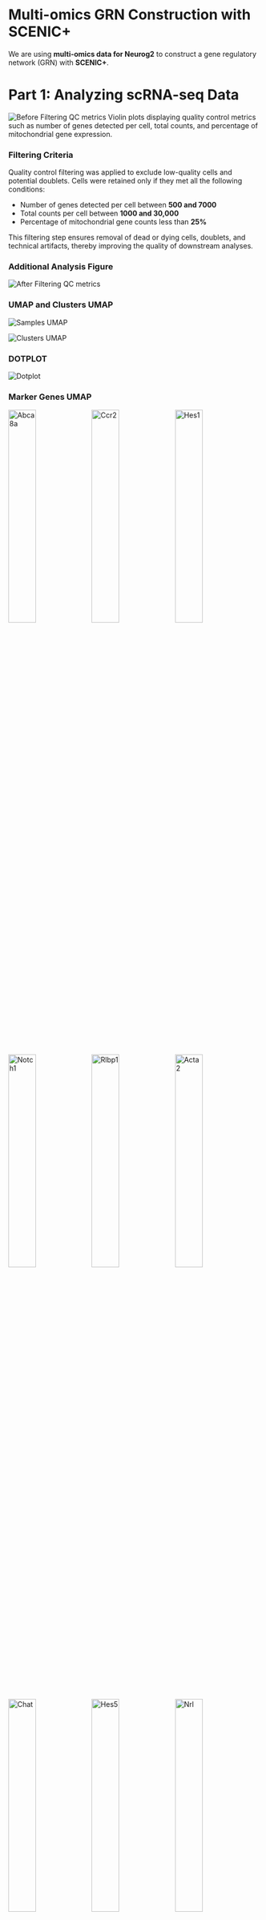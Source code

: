 # Multi-omics GRN Construction with SCENIC+  

We are using **multi-omics data for Neurog2** to construct a gene regulatory network (GRN) with **SCENIC+**.  

# Part 1: Analyzing scRNA-seq Data  

![Before Filtering QC metrics](figures/violin_QC.png)
Violin plots displaying quality control metrics such as number of genes detected per cell, total counts, and percentage of mitochondrial gene expression.

### Filtering Criteria

Quality control filtering was applied to exclude low-quality cells and potential doublets. Cells were retained only if they met all the following conditions:

- Number of genes detected per cell between **500 and 7000**  
- Total counts per cell between **1000 and 30,000**  
- Percentage of mitochondrial gene counts less than **25%**  

This filtering step ensures removal of dead or dying cells, doublets, and technical artifacts, thereby improving the quality of downstream analyses.


### Additional Analysis Figure
![After Filtering QC metrics](figures/violin_AfterQC.png)

### UMAP and Clusters UMAP


![Samples UMAP](figures/umap_clustered_mNeurog2_Samples.png)


![Clusters UMAP](figures/umap_clustered_mNeurog2_Clusters.png)

### DOTPLOT 
![Dotplot](figures/clustered_mNeurog2_Dotplot.png)

### Marker Genes UMAP

<img src="figures/umap_clustered_mNeurog2_Abca8a.png?v=3" alt="Abca8a" width="33%"><img src="figures/umap_clustered_mNeurog2_Ccr2.png?v=3" alt="Ccr2" width="33%"><img src="figures/umap_clustered_mNeurog2_Hes1.png?v=3" alt="Hes1" width="33%">
<img src="figures/umap_clustered_mNeurog2_Notch1.png?v=3" alt="Notch1" width="33%"><img src="figures/umap_clustered_mNeurog2_Rlbp1.png?v=3" alt="Rlbp1" width="33%"><img src="figures/umap_clustered_mNeurog2_Acta2.png?v=3" alt="Acta2" width="33%">
<img src="figures/umap_clustered_mNeurog2_Chat.png?v=3" alt="Chat" width="33%"><img src="figures/umap_clustered_mNeurog2_Hes5.png?v=3" alt="Hes5" width="33%"><img src="figures/umap_clustered_mNeurog2_Nrl.png?v=3" alt="Nrl" width="33%">
<img src="figures/umap_clustered_mNeurog2_Rpe65.png?v=3" alt="Rpe65" width="33%"><img src="figures/umap_clustered_mNeurog2_Apoe.png?v=3" alt="Apoe" width="33%">
<img src="figures/umap_clustered_mNeurog2_Insm1.png?v=3" alt="Insm1" width="33%"><img src="figures/umap_clustered_mNeurog2_Olig2.png?v=3" alt="Olig2" width="33%"><img src="figures/umap_clustered_mNeurog2_Sebox.png?v=3" alt="Sebox" width="33%">
<img src="figures/umap_clustered_mNeurog2_Aqp4.png?v=3" alt="Aqp4" width="33%"><img src="figures/umap_clustered_mNeurog2_Csf1r.png?v=3" alt="Csf1r" width="33%"><img src="figures/umap_clustered_mNeurog2_Isl1.png?v=3" alt="Isl1" width="33%">
<img src="figures/umap_clustered_mNeurog2_Otx2.png?v=3" alt="Otx2" width="33%"><img src="figures/umap_clustered_mNeurog2_Slc17a7.png?v=3" alt="Slc17a7" width="33%"><img src="figures/umap_clustered_mNeurog2_Arr3.png?v=3" alt="Arr3" width="33%">
<img src="figures/umap_clustered_mNeurog2_Elavl3.png?v=3" alt="Elavl3" width="33%"><img src="figures/umap_clustered_mNeurog2_Kcnj8.png?v=3" alt="Kcnj8" width="33%"><img src="figures/umap_clustered_mNeurog2_Pax2.png?v=3" alt="Pax2" width="33%">
<img src="figures/umap_clustered_mNeurog2_Slc1a3.png?v=3" alt="Slc1a3" width="33%"><img src="figures/umap_clustered_mNeurog2_Ascl1.png?v=3" alt="Ascl1" width="33%"><img src="figures/umap_clustered_mNeurog2_Elavl4.png?v=3" alt="Elavl4" width="33%">
<img src="figures/umap_clustered_mNeurog2_Lhx1.png?v=3" alt="Lhx1" width="33%"><img src="figures/umap_clustered_mNeurog2_Pax6.png?v=3" alt="Pax6" width="33%"><img src="figures/umap_clustered_mNeurog2_Slc6a9.png?v=3" alt="Slc6a9" width="33%">
<img src="figures/umap_clustered_mNeurog2_Atoh7.png?v=3" alt="Atoh7" width="33%"><img src="figures/umap_clustered_mNeurog2_Emx1.png?v=3" alt="Emx1" width="33%"><img src="figures/umap_clustered_mNeurog2_Lhx2.png?v=3" alt="Lhx2" width="33%">
<img src="figures/umap_clustered_mNeurog2_Pou4f2.png?v=3" alt="Pou4f2" width="33%"><img src="figures/umap_clustered_mNeurog2_Sox11.png?v=3" alt="Sox11" width="33%"><img src="figures/umap_clustered_mNeurog2_Bsn.png?v=3" alt="Bsn" width="33%">
<img src="figures/umap_clustered_mNeurog2_Foxn4.png?v=3" alt="Foxn4" width="33%"><img src="figures/umap_clustered_mNeurog2_Lhx4.png?v=3" alt="Lhx4" width="33%"><img src="figures/umap_clustered_mNeurog2_Prdm1.png?v=3" alt="Prdm1" width="33%">
<img src="figures/umap_clustered_mNeurog2_Sox9.png?v=3" alt="Sox9" width="33%"><img src="figures/umap_clustered_mNeurog2_Cabp5.png?v=3" alt="Cabp5" width="33%"><img src="figures/umap_clustered_mNeurog2_Gad1.png?v=3" alt="Gad1" width="33%">
<img src="figures/umap_clustered_mNeurog2_Malat1.png?v=3" alt="Malat1" width="33%"><img src="figures/umap_clustered_mNeurog2_Prdx6.png?v=3" alt="Prdx6" width="33%"><img src="figures/umap_clustered_mNeurog2_Tfap2a.png?v=3" alt="Tfap2a" width="33%">
<img src="figures/umap_clustered_mNeurog2_Calb1.png?v=3" alt="Calb1" width="33%"><img src="figures/umap_clustered_mNeurog2_Gfap.png?v=3" alt="Gfap" width="33%"><img src="figures/umap_clustered_mNeurog2_mt-Atp6.png?v=3" alt="mt-Atp6" width="33%">
<img src="figures/umap_clustered_mNeurog2_Rbfox3.png?v=3" alt="Rbfox3" width="33%"><img src="figures/umap_clustered_mNeurog2_Tie1.png?v=3" alt="Tie1" width="33%"><img src="figures/umap_clustered_mNeurog2_Calb2.png?v=3" alt="Calb2" width="33%">
<img src="figures/umap_clustered_mNeurog2_Glul.png?v=3" alt="Glul" width="33%"><img src="figures/umap_clustered_mNeurog2_Neurog2.png?v=3" alt="Neurog2" width="33%"><img src="figures/umap_clustered_mNeurog2_Rho.png?v=3" alt="Rho" width="33%">
<img src="figures/umap_clustered_mNeurog2_Vim.png?v=3" alt="Vim" width="33%">

### Annotations 

![Annotations ON](figures/annotated_clustered_mNeurog2_annotationsON.png)

![Annotations](figures/annotated_clustered_mNeurog2_annotations.png)


# Part 2: Analyzing scATAC Data  

![ATAC UMAP](ATAC_samples.png)

### Clustering 

![ATAC CLUSTERS](ATAC_clusters.png)





## Running Pycistopic pre step for Scenic+ 


#### QC 

![General QC TH1](TH1_qc.png)

![General QC TH2](TH2_qc.png)

![Barcode QC TH1](TH1_barcode_qc.png)

![Barcode QC TH2](TH2_barcode_qc.png)



# pycisTopic Clustering in SCENIC+

## 🚨🚨🚨 READ THIS FIRST — BIG WARNING! 🚨🚨🚨

> ⚠️ **IMPORTANT: pycisTopic clusters are NOT the same as Seurat or Signac clusters!** ⚠️  
>
> pycisTopic **does not cluster cells based on gene expression (Seurat)** or **raw accessibility peaks (Signac)**.  
> Instead, it clusters based on **topic modeling** of chromatin accessibility profiles — which capture **regulatory programs** (e.g., co-accessible enhancers), not direct gene activity.
>
> 🧠 So, when comparing pycisTopic clustering to Seurat/Signac clusters, remember:
>
> - ✅ **Same cells**, but  
> - ❌ **Not the same clustering method**  
> - ❌ **Not the same input data**  
> - ✅ **Completely different biological focus**


### ⚙️ How Is pycisTopic Clustering Done?

1. **Input**: scATAC-seq peak-by-cell matrix
2. **Topic Modeling**:
   - Use Latent Dirichlet Allocation (LDA) to discover **topics**
   - Each topic is a set of co-accessible genomic regions
3. **Topic Matrix**:
   - Each cell is represented by a **topic-proportion vector**
4. **Dimensionality Reduction**:
   - UMAP is applied to topic vectors (not raw peaks)
5. **Clustering**:
   - Leiden clustering is run on the topic matrix at different resolutions

> ✅ **pycisTopic clustering does NOT use traditional PCA or LSI clustering.**

> Instead, it groups cells based on their **regulatory landscape**, not just expression.

---

### 🎯 Why Use pycisTopic Clustering?

- Captures **regulatory programs** that may not be visible in gene expression alone
- Useful for annotating cell states based on **enhancer activity** or **TF binding**
- Enables downstream integration with **SCENIC+**, where topics are linked to gene regulatory networks

---

### 📌 Summary

- The pycisTopic clusters are based on **topic modeling**, not expression or raw peak counts.
- Each topic reflects a set of co-accessible genomic regions (potentially linked to transcriptional regulation).
- This clustering provides a **regulatory perspective** on cell identity and state.
- Clustering resolution can be adjusted to explore broad vs. fine-grained patterns.



##  UMAPs

### Panel 1: `scRNA_cell_type`
Using `scRNA_cell_type` as a **benchmark** means:

* ✅ You're using **known transcriptomic identities** (from gene expression data) to **validate or interpret** the **regulatory clusters** generated from ATAC-seq data by pycisTopic.

* ✅ You can assess whether **chromatin accessibility-based clustering** (via topic modeling) is able to **recapitulate known biology**, such as major cell types or subtypes.

* ✅ It helps determine the **biological relevance** and **granularity (resolution)** of the pycisTopic clusters — revealing how well topic modeling captures meaningful regulatory variation across cells.

You can think of it as a **"ground-truth check"**:
If pycisTopic clusters align well with `scRNA_cell_type` labels, it increases confidence that the inferred topics reflect **real biological programs** rather than technical noise.


### Panels 2–4: `pycisTopic_leiden_X_Y`

These panels show **unsupervised clustering** of cells based on their **topic distributions**, as inferred from **pycisTopic**.

Each cell is represented by its unique combination of topics — patterns of co-accessible regulatory regions. pycisTopic then applies **Leiden clustering** to group cells with similar topic profiles.

This clustering reflects the cells’ **regulatory landscapes**, rather than their gene expression, offering insights into cell identity and state from an **epigenomic perspective**.

The panels differ by **resolution**:

* **Panel 2** (resolution = 0.6): Low granularity — broad clusters representing major cell types.
* **Panel 3** (resolution = 1.2): Medium granularity — more refined clusters, possible subtypes.
* **Panel 4** (resolution = 3.0): High granularity — fine-scale clusters, potentially revealing rare or transitional states.

> Increasing the resolution creates more clusters and allows finer distinctions, but may also split biologically similar cells.

These clustering results can be compared to `scRNA_cell_type` labels to evaluate how well the regulatory (ATAC-based) clustering reflects known transcriptomic cell types.



![metadata](outs/umap_clusters/metadata_umap.png)


![qc metrics](outs/umap_clusters/qc_metrics_umap.png)


## Annotations  (cluster-level labels)

- After running Leiden clustering on the ATAC data, each cell belongs to a numeric cluster (0, 1, 2, …).  
- Each cell also carries a suggested reference label (from scRNA), either by:
  - **Barcode transfer** (if multiome), or  
  - **Similarity mapping** (if separate scRNA + scATAC).  

### How the cluster annotation is assigned:
1. **Look at all cells in a cluster**  
   - For example, Cluster 3 contains many cells that were individually labeled by the scRNA reference.

2. **Check which label is most common**  
   - If 80% of cells in Cluster 3 are labeled `CellTypeX`, and 20% are mixed (`CellTypeY`, `CellTypeZ`),  
     then the dominant identity is `CellTypeX`.

3. **Assign that label to the entire cluster**  
   - Cluster 3 is renamed from `3` → `CellTypeX(3)`.

### How to read the annotation plot

- Each colored region is still a Leiden cluster from the ATAC UMAP.  
- But instead of numeric IDs, clusters are now labeled with:  
  - **The dominant biological identity** (from scRNA labels).  
  - **The original cluster number** in parentheses for reference.  

➡️ Example:  
- `CellTypeX(3)` = Leiden Cluster 3, annotated as CellTypeX.  
- `CellTypeY(5)` = Leiden Cluster 5, annotated as CellTypeY.

### All MG? Checking and fixing !!!!

![annotated clusters](outs/umap_clusters/annotated_clusters_umap.png)


![topics umap](outs/umap_clusters/topic_umap.png)


![topics heatmap ](outs/umap_clusters/cell_topic_heatmap.png)



